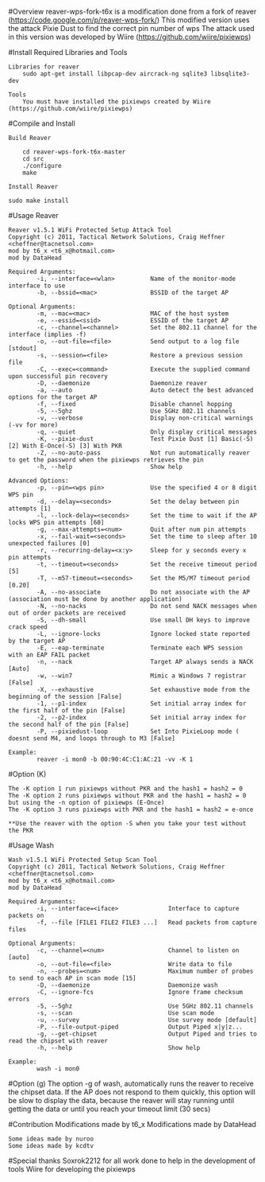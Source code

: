 
#Overview
	reaver-wps-fork-t6x is a modification done from a fork of reaver (https://code.google.com/p/reaver-wps-fork/)
	This modified version uses the attack Pixie Dust to find the correct pin number of wps
	The attack used in this version was developed by Wiire (https://github.com/wiire/pixiewps)

#Install Required Libraries and Tools

	Libraries for reaver
		sudo apt-get install libpcap-dev aircrack-ng sqlite3 libsqlite3-dev
    
	Tools
		You must have installed the pixiewps created by Wiire (https://github.com/wiire/pixiewps)


#Compile and Install

	Build Reaver
	
		cd reaver-wps-fork-t6x-master
		cd src
		./configure
		make

	Install Reaver
	
	sudo make install
    
#Usage Reaver

	Reaver v1.5.1 WiFi Protected Setup Attack Tool
	Copyright (c) 2011, Tactical Network Solutions, Craig Heffner <cheffner@tacnetsol.com>
	mod by t6_x <t6_x@hotmail.com>
	mod by DataHead

	Required Arguments:
			-i, --interface=<wlan>          Name of the monitor-mode interface to use
			-b, --bssid=<mac>               BSSID of the target AP

	Optional Arguments:
			-m, --mac=<mac>                 MAC of the host system
			-e, --essid=<ssid>              ESSID of the target AP
			-c, --channel=<channel>         Set the 802.11 channel for the interface (implies -f)
			-o, --out-file=<file>           Send output to a log file [stdout]
			-s, --session=<file>            Restore a previous session file
			-C, --exec=<command>            Execute the supplied command upon successful pin recovery
			-D, --daemonize                 Daemonize reaver
			-a, --auto                      Auto detect the best advanced options for the target AP
			-f, --fixed                     Disable channel hopping
			-5, --5ghz                      Use 5GHz 802.11 channels
			-v, --verbose                   Display non-critical warnings (-vv for more)
			-q, --quiet                     Only display critical messages
			-K, --pixie-dust                Test Pixie Dust [1] Basic(-S) [2] With E-Once(-S) [3] With PKR
			-Z, --no-auto-pass              Not run automatically reaver to get the password when the pixiewps retrieves the pin
			-h, --help                      Show help

	Advanced Options:
			-p, --pin=<wps pin>             Use the specified 4 or 8 digit WPS pin
			-d, --delay=<seconds>           Set the delay between pin attempts [1]
			-l, --lock-delay=<seconds>      Set the time to wait if the AP locks WPS pin attempts [60]
			-g, --max-attempts=<num>        Quit after num pin attempts
			-x, --fail-wait=<seconds>       Set the time to sleep after 10 unexpected failures [0]
			-r, --recurring-delay=<x:y>     Sleep for y seconds every x pin attempts
			-t, --timeout=<seconds>         Set the receive timeout period [5]
			-T, --m57-timeout=<seconds>     Set the M5/M7 timeout period [0.20]
			-A, --no-associate              Do not associate with the AP (association must be done by another application)
			-N, --no-nacks                  Do not send NACK messages when out of order packets are received
			-S, --dh-small                  Use small DH keys to improve crack speed
			-L, --ignore-locks              Ignore locked state reported by the target AP
			-E, --eap-terminate             Terminate each WPS session with an EAP FAIL packet
			-n, --nack                      Target AP always sends a NACK [Auto]
			-w, --win7                      Mimic a Windows 7 registrar [False]
			-X, --exhaustive                Set exhaustive mode from the beginning of the session [False]
			-1, --p1-index                  Set initial array index for the first half of the pin [False]
			-2, --p2-index                  Set initial array index for the second half of the pin [False]
			-P, --pixiedust-loop            Set Into PixieLoop mode ( doesnt send M4, and loops through to M3 [False]

	Example:
			reaver -i mon0 -b 00:90:4C:C1:AC:21 -vv -K 1
			
#Option (K)

	The -K option 1 run pixiewps without PKR and the hash1 = hash2 = 0
	The -K option 2 runs pixiewps without PKR and the hash1 = hash2 = 0 but using the -n option of pixiewps (E-Once)
	The -K option 3 runs pixiewps with PKR and the hash1 = hash2 = e-once	

	**Use the reaver with the option -S when you take your test without the PKR	


#Usage Wash

	Wash v1.5.1 WiFi Protected Setup Scan Tool
	Copyright (c) 2011, Tactical Network Solutions, Craig Heffner <cheffner@tacnetsol.com>
	mod by t6_x <t6_x@hotmail.com>
	mod by DataHead

	Required Arguments:
			-i, --interface=<iface>              Interface to capture packets on
			-f, --file [FILE1 FILE2 FILE3 ...]   Read packets from capture files

	Optional Arguments:
			-c, --channel=<num>                  Channel to listen on [auto]
			-o, --out-file=<file>                Write data to file
			-n, --probes=<num>                   Maximum number of probes to send to each AP in scan mode [15]
			-D, --daemonize                      Daemonize wash
			-C, --ignore-fcs                     Ignore frame checksum errors
			-5, --5ghz                           Use 5GHz 802.11 channels
			-s, --scan                           Use scan mode
			-u, --survey                         Use survey mode [default]
			-P, --file-output-piped              Output Piped x|y|z...
			-g, --get-chipset                    Output Piped and tries to read the chipset with reaver
			-h, --help                           Show help

	Example:
			wash -i mon0
			
			
#Option (g)
		The option -g of wash, automatically runs the reaver to receive the chipset data. 
		If the AP does not respond to them quickly, this option will be slow to display the data,
		because the reaver will stay running until getting the data or until you reach your timeout limit (30 secs)		
			
			

#Contribution
	Modifications made by t6_x
	Modifications made by DataHead

	Some ideas made by nuroo
	Some ideas made by kcdtv

#Special thanks
	Soxrok2212 for all work done to help in the development of tools
	Wiire for developing the pixiewps
